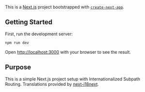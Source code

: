 This is a [Next.js](https://nextjs.org/) project bootstrapped with [`create-next-app`](https://github.com/vercel/next.js/tree/canary/packages/create-next-app).

## Getting Started

First, run the development server:

```bash
npm run dev
```

Open [http://localhost:3000](http://localhost:3000) with your browser to see the result.

## Purpose

This is a simple Next.js project setup with Internationalized Subpath Routing. Translations provided by [next-i18next](https://github.com/isaachinman/next-i18next).
